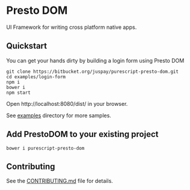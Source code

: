 # Presto DOM

UI Framework for writing cross platform native apps.

## Quickstart

You can get your hands dirty by building a login form using Presto DOM

```
git clone https://bitbucket.org/juspay/purescript-presto-dom.git
cd examples/login-form
npm i
bower i
npm start
```

Open http://localhost:8080/dist/ in your browser.

See [examples](https://bitbucket.org/juspay/purescript-presto-dom/tree/master/examples/) directory for more samples.


## Add PrestoDOM to your existing project

```
bower i purescript-presto-dom
```

## Contributing

See the [CONTRIBUTING.md](CONTRIBUTING.md) file for details.
